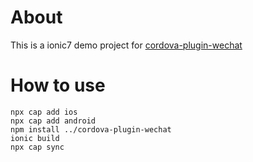 # About

This is a ionic7 demo project for [cordova-plugin-wechat](https://byteee.fund/project/cordova-plugin-wechat)

# How to use

```shell
npx cap add ios
npx cap add android
npm install ../cordova-plugin-wechat
ionic build
npx cap sync
```



